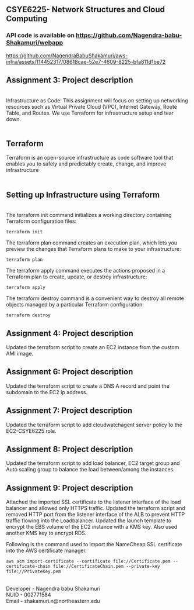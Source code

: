 ## CSYE6225- Network Structures and Cloud Computing

### API code is available on https://github.com/Nagendra-babu-Shakamuri/webapp

https://github.com/NagendraBabuShakamuri/aws-infra/assets/114452317/08618cae-52e7-4609-8225-bfa811d1be72

## Assignment 3: Project description 

<br>Infrastructure as Code: This assignment will focus on setting up networking resources such as Virtual Private Cloud (VPC), Internet Gateway, Route Table, and Routes. We use Terraform for infrastructure setup and tear down. <br><br>

## Terraform
Terraform is an open-source infrastructure as code software tool that enables you to safely and predictably create, change, and improve infrastructure <br><br>

## Setting up Infrastructure using Terraform 
 
<br> The terraform init command initializes a working directory containing Terraform configuration files:
```
terraform init
```

The terraform plan command creates an execution plan, which lets you preview the changes that Terraform plans to make to your infrastructure:
```
terraform plan
```

The terraform apply command executes the actions proposed in a Terraform plan to create, update, or destroy infrastructure:
```
terraform apply
```

The terraform destroy command is a convenient way to destroy all remote objects managed by a particular Terraform configuration:
```
terraform destroy
```

## Assignment 4: Project description 
Updated the terraform script to create an EC2 instance from the custom AMI image.

## Assignment 6: Project description 
Updated the terraform script to create a DNS A record and point the subdomain to the EC2 Ip address.

## Assignment 7: Project description
Updated the terraform script to add cloudwatchagent server policy to the EC2-CSYE6225 role.

## Assignment 8: Project description
Updated the terraform script to add load balancer, EC2 target group and Auto scaling group to balance the load between/among the instances.

## Assignment 9: Project description
Attached the imported SSL certificate to the listener interface of the load balancer and allowed only HTTPS traffic.
Updated the terraform script and removed HTTP port from the listener interface of the ALB to prevent HTTP traffic flowing into the Loadbalancer.
Updated the launch template to encrypt the EBS volume of the EC2 instance with a KMS key.
Also used another KMS key to encrypt RDS.

Following is the command used to import the NameCheap SSL certificate into the AWS certificate manager.
```
aws acm import-certificate --certificate file://Certificate.pem --certificate-chain file://CertificateChain.pem --private-key file://PrivateKey.pem
```

<br>
Developer - Nagendra babu Shakamuri <br>
NUID - 002771584 </br>
Email - shakamuri.n@northeastern.edu
